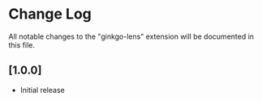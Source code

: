 # Change Log
All notable changes to the "ginkgo-lens" extension will be documented in this file.

## [1.0.0]
- Initial release